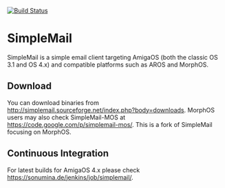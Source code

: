 [![Build Status](https://travis-ci.org/sba1/simplemail.svg?branch=master)](https://travis-ci.org/sba1/simplemail)

SimpleMail
==========

SimpleMail is a simple email client targeting AmigaOS (both the classic OS 3.1 and OS 4.x)
and compatible platforms such as AROS and MorphOS.

Download
--------

You can download binaries from http://simplemail.sourceforge.net/index.php?body=downloads.
MorphOS users may also check SimpleMail-MOS at https://code.google.com/p/simplemail-mos/.
This is a fork of SimpleMail focusing on MorphOS.

Continuous Integration
----------------------

For latest builds for AmigaOS 4.x please check https://sonumina.de/jenkins/job/simplemail/.

